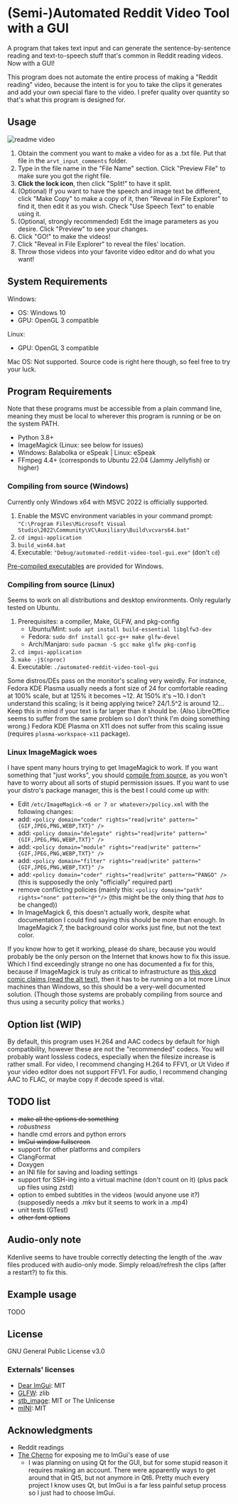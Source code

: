 # (Semi-)Automated Reddit Video Tool with a GUI

A program that takes text input and can generate the sentence-by-sentence reading and text-to-speech stuff that's common in Reddit reading videos. Now with a GUI!

This program does not automate the entire process of making a "Reddit reading" video, because the intent is for you to take the clips it generates and add your own special flare to the video. I prefer quality over quantity so that's what this program is designed for.

## Usage

![readme video](readme-video-alpha.gif)

1. Obtain the comment you want to make a video for as a .txt file. Put that file in the `arvt_input_comments` folder.
1. Type in the file name in the "File Name" section. Click "Preview File" to make sure you got the right file.
1. **Click the lock icon**, then click "Split!" to have it split.
1. (Optional) If you want to have the speech and image text be different, click "Make Copy" to make a copy of it, then "Reveal in File Explorer" to find it, then edit it as you wish. Check "Use Speech Text" to enable using it.
1. (Optional, strongly recommended) Edit the image parameters as you desire. Click "Preview" to see your changes.
1. Click "GO!" to make the videos!
1. Click "Reveal in File Explorer" to reveal the files' location.
1. Throw those videos into your favorite video editor and do what you want!

## System Requirements

Windows:

* OS: Windows 10
* GPU: OpenGL 3 compatible

Linux:

* GPU: OpenGL 3 compatible

Mac OS: Not supported. Source code is right here though, so feel free to try your luck.

## Program Requirements

Note that these programs must be accessible from a plain command line, meaning they must be local to wherever this program is running or be on the system PATH.

* Python 3.8+
* ImageMagick (Linux: see below for issues)
* Windows: Balabolka or eSpeak | Linux: eSpeak
* FFmpeg 4.4+ (corresponds to Ubuntu 22.04 (Jammy Jellyfish) or higher)

### Compiling from source (Windows)

Currently only Windows x64 with MSVC 2022 is officially supported.

1. Enable the MSVC environment variables in your command prompt: `"C:\Program Files\Microsoft Visual Studio\2022\Community\VC\Auxiliary\Build\vcvars64.bat"`
1. `cd imgui-application`
1. `build_win64.bat`
1. Executable: `"Debug/automated-reddit-video-tool-gui.exe"` (don't `cd`)

[Pre-compiled executables](https://github.com/tanksdude/automated-reddit-video-tool-gui/releases) are provided for Windows.

### Compiling from source (Linux)

Seems to work on all distributions and desktop environments. Only regularly tested on Ubuntu.

1. Prerequisites: a compiler, Make, GLFW, and pkg-config
	* Ubuntu/Mint: `sudo apt install build-essential libglfw3-dev`
	* Fedora: `sudo dnf install gcc-g++ make glfw-devel`
	* Arch/Manjaro: `sudo pacman -S gcc make glfw pkg-config`
1. `cd imgui-application`
1. `make -j$(nproc)`
1. Executable: `./automated-reddit-video-tool-gui`

Some distros/DEs pass on the monitor's scaling very weirdly. For instance, Fedora KDE Plasma usually needs a font size of 24 for comfortable reading at 100% scale, but at 125% it becomes ~12. At 150% it's ~10. I don't understand this scaling; is it being applying twice? 24/1.5^2 is around 12... Keep this in mind if your text is far larger than it should be. (Also LibreOffice seems to suffer from the same problem so I don't think I'm doing something wrong.) Fedora KDE Plasma on X11 does not suffer from this scaling issue (requires `plasma-workspace-x11` package).

### Linux ImageMagick woes

I have spent many hours trying to get ImageMagick to work. If you want something that "just works", you should [compile from source](https://imagemagick.org/script/install-source.php#linux), as you won't have to worry about all sorts of stupid permission issues. If you want to use your distro's package manager, this is the best I could come up with:

* Edit `/etc/ImageMagick-<6 or 7 or whatever>/policy.xml` with the following changes:
* add: `<policy domain="coder" rights="read|write" pattern="{GIF,JPEG,PNG,WEBP,TXT}" />`
* add: `<policy domain="delegate" rights="read|write" pattern="{GIF,JPEG,PNG,WEBP,TXT}" />`
* add: `<policy domain="module" rights="read|write" pattern="{GIF,JPEG,PNG,WEBP,TXT}" />`
* add: `<policy domain="filter" rights="read|write" pattern="{GIF,JPEG,PNG,WEBP,TXT}" />`
* add: `<policy domain="coder" rights="read|write" pattern="PANGO" />` (this is supposedly the only "officially" required part)
* remove conflicting policies (mainly this: `<policy domain="path" rights="none" pattern="@*"/>` (this might be the only thing that *has* to be changed))
* In ImageMagick 6, this doesn't actually work, despite what documentation I could find saying this should be more than enough. In ImageMagick 7, the background color works just fine, but not the text color.

If you know how to get it working, please do share, because you would probably be the only person on the Internet that knows how to fix this issue. Which I find exceedingly strange no one has documented a fix for this, because if ImageMagick is truly as critical to infrastructure as [this xkcd comic claims (read the alt text)](https://xkcd.com/2347/), then it has to be running on a lot more Linux machines than Windows, so this should be a very-well documented solution. (Though those systems are probably compiling from source and thus using a security policy that works.)

## Option list (WIP)

By default, this program uses H.264 and AAC codecs by default for high compatibility, however these are not the "recommended" codecs. You will probably want lossless codecs, especially when the filesize increase is rather small. For video, I recommend changing H.264 to FFV1, or Ut Video if your video editor does not support FFV1. For audio, I recommend changing AAC to FLAC, or maybe copy if decode speed is vital.

## TODO list

* ~~make all the options do something~~
* *robustness*
* handle cmd errors and python errors
* ~~ImGui window fullscreen~~
* support for other platforms and compilers
* ClangFormat
* Doxygen
* an INI file for saving and loading settings
* support for SSH-ing into a virtual machine (don't count on it) (plus pack up files using zstd)
* option to embed subtitles in the videos (would anyone use it?) (supposedly needs a .mkv but it seems to work in a .mp4)
* unit tests (GTest)
* ~~other font options~~

## Audio-only note

Kdenlive seems to have trouble correctly detecting the length of the .wav files produced with audio-only mode. Simply reload/refresh the clips (after a restart?) to fix this.

## Example usage

TODO

## License

GNU General Public License v3.0

### Externals' licenses

* [Dear ImGui](https://github.com/ocornut/imgui): MIT
* [GLFW](https://www.glfw.org/): zlib
* [stb_image](https://github.com/nothings/stb): MIT or The Unlicense
* [mINI](https://github.com/metayeti/mINI): MIT

## Acknowledgments

* Reddit readings
* [The Cherno](https://www.youtube.com/@TheCherno/videos) for exposing me to ImGui's ease of use
    * I was planning on using Qt for the GUI, but for some stupid reason it requires making an account. There were apparently ways to get around that in Qt5, but not anymore in Qt6. Pretty much every project I know uses Qt, but ImGui is a far less painful setup process so I just had to choose ImGui.
